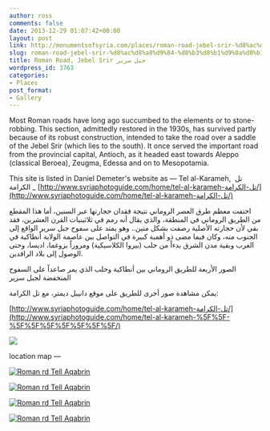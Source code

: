 ```yaml
---
author: ross
comments: false
date: 2013-12-29 01:07:42+00:00
layout: post
link: http://monumentsofsyria.com/places/roman-road-jebel-srir-%d8%ac%d8%a8%d9%84-%d8%b3%d8%b1%d9%8a%d8%b1/
slug: roman-road-jebel-srir-%d8%ac%d8%a8%d9%84-%d8%b3%d8%b1%d9%8a%d8%b1
title: Roman Road, Jebel Srir جبل سرير
wordpress_id: 3763
categories:
- Places
post_format:
- Gallery
---
```


Most Roman roads have long ago succumbed to the elements or to stone-robbing. This section, admittedly restored in the 1930s, has survived partly because of its robust construction, intended to take the road over a saddle of the Jebel Srir (which lies to the south). It once served the important road from the provincial capital, Antioch, as it headed east towards Aleppo (classical Beroea), Zeugma, Edessa and on to Mesopotamia.

This site is listed in Daniel Demeter's website as — Tel al-Karameh,  تل الكرامة _ [http://www.syriaphotoguide.com/home/tel-al-karameh-تل-الكرامة/](http://www.syriaphotoguide.com/home/tel-al-karameh-تل-الكرامة/)


اختفت معظم طرق العصر الروماني نتيجة فقدان حجارتها عبر السنين، أما هذا المقطع من الطريق الروماني في المنطقة، والذي يقال أنه رمم في ثلاثينيات القرن العشرين، فقد بقي لأن حجارته الأصلية رصفت بشكل متين.. وهو يمتد على سفوح جبل سرير الواقع إلى الجنوب منه، وكان فيما مضى ذو أهمية كبيرة في التواصل بين عاصمة الولاية أنطاكية في الغرب وبقية مدن الشرق بدءاً من حلب (بيروا الكلاسيكية) ومروراً بزوغما، اديسا، وحتى الوصول إلى بلاد الرافدين.




الصور الأربعة للطريق الروماني بين أنطاكية وحلب الذي يمر صاعداً على السفوح المنخفضة لجبل سرير




يمكن مشاهدة صور أخرى للطريق على موقع دانييل ديمتر، مع تل الكرامة:




[http://www.syriaphotoguide.com/home/tel-al-karameh-تل-الكرامة/](http://www.syriaphotoguide.com/home/tel-al-karameh-%5F%5F-%5F%5F%5F%5F%5F%5F%5F/)


![](http://monumentsofsyria.com/nextgen-attach_to_post/preview/id--3770)

location map —

[![Roman rd Tell Aqabrin](http://monumentsofsyria.com/wp/wp-content/uploads/Roman-rd-Tell-Aqabrin1-150x150.png)](http://monumentsofsyria.com/wp/wp-content/uploads/Roman-rd-Tell-Aqabrin1.png)

[![Roman rd Tell Aqabrin](http://monumentsofsyria.com/wp/wp-content/uploads/Roman-rd-Tell-Aqabrin.tiff)](http://monumentsofsyria.com/wp/wp-content/uploads/Roman-rd-Tell-Aqabrin.tiff)

[![Roman rd Tell Aqabrin](http://monumentsofsyria.com/wp/wp-content/uploads/Roman-rd-Tell-Aqabrin.tiff)](http://monumentsofsyria.com/wp/wp-content/uploads/Roman-rd-Tell-Aqabrin.tiff)

[![Roman rd Tell Aqabrin](http://monumentsofsyria.com/wp/wp-content/uploads/Roman-rd-Tell-Aqabrin.tiff)](http://monumentsofsyria.com/wp/wp-content/uploads/Roman-rd-Tell-Aqabrin.tiff)
